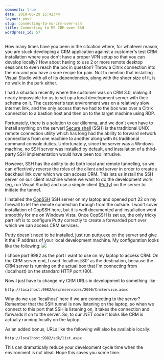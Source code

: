 ```yaml
---
comments: true
date: 2010-06-29 15:42:44
layout: post
slug: connecting-to-ms-crm-over-ssh
title: Connecting to MS CRM over SSH
wordpress_id: 57
---
```


How many times have you been in the situation where, for whatever reason, you are stuck developing a CRM application against a customer's test CRM installation where you don't have a proper VPN setup so that you can develop locally? How about having to use 2 or more remote desktop sessions to even reach the box in question? Throw a Citrix connection into the mix and you have a sure recipe for pain. Not to mention that installing Visual Studio with all of its dependencies, along with the sheer size of it, is no walk in the park either.

I had a situation recently where the customer was on CRM 3.0, making it nearly impossible for us to set up a local development server with their schema on it. The customer's test environment was on a relatively slow internet link, and the only access that we had to the box was over a Citrix connection to a bastion host and then on to the target machine using RDP.

Fortunately, there is a solution to our dilemma, and we don't even have to install anything on the server! [Secure shell](http://en.wikipedia.org/wiki/Secure_Shell) (SSH) is the traditional UNIX remote connection utility which has long had the ability to forward network connections from one machine to another along with its traditional command console duties. Unfortunately, since the server was a Windows machine, no SSH server was installed by default, and installation of a third-party SSH implementation would have been too intrusive.

However, SSH has the ability to do both local and remote tunneling, so we can effectively reverse the roles of the client and server in order to create a backhaul link over which we can access CRM. This lets us install the SSH server on our client machine where we want to do the development work (eg, run Visual Studio) and use a simple client ([Putty](http://www.chiark.greenend.org.uk/~sgtatham/putty/)) on the server to initiate the tunnel.

I installed the [CopSSH](http://www.itefix.no/i2/copssh) SSH server on my laptop and opened port 22 on my firewall to let the remote connection through from the outside. I won't cover installation of CopSSH here, but it is well documented and installation went smoothly for me on Windows Vista. Once CopSSH is set up, the only tricky part left is to configure Putty correctly to create a forwarded port over which we can access CRM services.

Putty doesn't need to be installed, just run putty.exe on the server and give it the IP address of your local development machine. My configuration looks like the following:
[![](http://crmvoyager.files.wordpress.com/2010/06/putty-crm.png)](http://crmvoyager.files.wordpress.com/2010/06/putty-crm.png)

I chose port 9982 as the port I want to use on my laptop to access CRM. On the CRM server end, I used 'localhost:80' as the destination, because the CRM server is running on the actual box that I'm connecting from (localhost) on the standard HTTP port (80).

Now I just have to change my CRM URLs in development to something like:
```
http://localhost:9982/mscrmservices/2006/CrmService.asmx
```


Why do we use 'localhost' here if we are connecting to the server? Remember that the SSH tunnel is now listening on the laptop, so when we connect to this port that SSH is listening on, it takes the connection and forwards it on to the server. So, to our .NET code it looks like CRM is actually running locally on the laptop.

As an added bonus, URLs like the following will also be available locally:

```
http://localhost:9982/sdk/list.aspx

```

This can dramatically reduce your development cycle time when the environment is not ideal. Hope this saves you some time.
